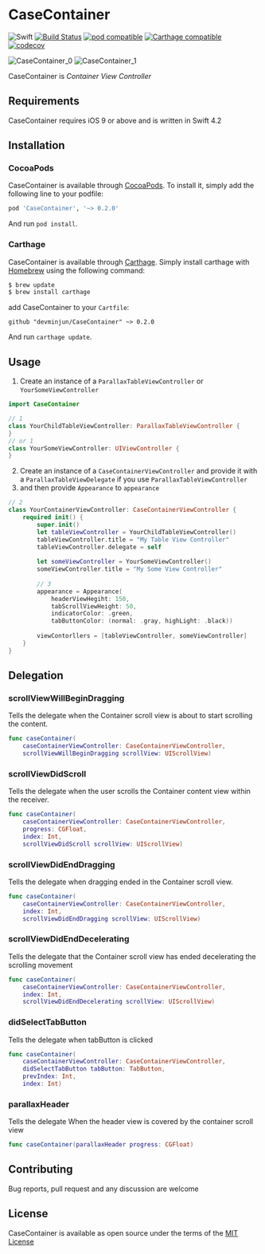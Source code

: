 # CaseContainer 

![Swift](https://img.shields.io/badge/Swift-4.2-orange.svg) [![Build Status](https://travis-ci.org/devminjun/CaseContainer.svg?branch=master)](https://travis-ci.org/devminjun/CaseContainer) [![pod compatible](https://img.shields.io/cocoapods/v/CaseContainer.svg?style=flat)](https://cocoapods.org/pods/CaseContainer) [![Carthage compatible](https://img.shields.io/badge/Carthage-compatible-4BC51D.svg?style=flat)](https://github.com/Carthage/Carthage) [![codecov](https://codecov.io/gh/devminjun/CaseContainer/branch/master/graph/badge.svg)](https://codecov.io/gh/devminjun/CaseContainer)

![CaseContainer_0](img/readme/CaseContainer_0)
![CaseContainer_1](img/readme/CaseContainer_2)

CaseContainer is *Container View Controller*


## Requirements

CaseContainer requires iOS 9 or above and is written in Swift 4.2

## Installation

### CocoaPods 
CaseContainer is available through [CocoaPods](http://cocoapods.org). To install it, simply add the following line to your podfile: 

```ruby
pod 'CaseContainer', '~> 0.2.0'
```

And run  `pod install`. 

### Carthage
CaseContainer is available through [Carthage](https://github.com/Carthage/Carthage). Simply install carthage with [Homebrew](https://brew.sh/) using the following command: 

```bash
$ brew update
$ brew install carthage
```

add CaseContainer to your `Cartfile`: 

```ogdl
github "devminjun/CaseContainer" ~> 0.2.0
```

And run `carthage update`.

## Usage

1. Create an instance of a `ParallaxTableViewController` or `YourSomeViewController`

```swift
import CaseContainer

// 1
class YourChildTableViewController: ParallaxTableViewController {
}
// or 1
class YourSomeViewController: UIViewController {
}
```

2. Create an instance of a `CaseContainerViewController` and provide it with a `ParallaxTableViewDelegate` if you use `ParallaxTableViewController` 
3. and then provide `Appearance` to `appearance`

```swift
// 2
class YourContainerViewController: CaseContainerViewController {
    required init() {
        super.init()
        let tableViewController = YourChildTableViewController()
        tableViewController.title = "My Table View Controller"
        tableViewController.delegate = self
        
        let someViewController = YourSomeViewController()
        someViewController.title = "My Some View Controller"
        
        // 3
        appearance = Appearance(
            headerViewHegiht: 150,
            tabScrollViewHeight: 50,
            indicatorColor: .green,
            tabButtonColor: (normal: .gray, highLight: .black))
        
        viewContorllers = [tableViewController, someViewController]
    }
}
```

## Delegation 

### scrollViewWillBeginDragging
Tells the delegate when the Container scroll view is about to start scrolling the content.

```swift
func caseContainer(
    caseContainerViewController: CaseContainerViewController,
    scrollViewWillBeginDragging scrollView: UIScrollView)
```

### scrollViewDidScroll
Tells the delegate when the user scrolls the Container content view within the receiver.


```swift
func caseContainer(
    caseContainerViewController: CaseContainerViewController,
    progress: CGFloat,
    index: Int,
    scrollViewDidScroll scrollView: UIScrollView)
```

### scrollViewDidEndDragging
Tells the delegate when dragging ended in the Container scroll view.

```swift
func caseContainer(
    caseContainerViewController: CaseContainerViewController,
    index: Int,
    scrollViewDidEndDragging scrollView: UIScrollView)
```

### scrollViewDidEndDecelerating
Tells the delegate that the Container scroll view has ended decelerating the scrolling movement

```swift
func caseContainer(
    caseContainerViewController: CaseContainerViewController,
    index: Int,
    scrollViewDidEndDecelerating scrollView: UIScrollView)
```

### didSelectTabButton
Tells the delegate when tabButton is clicked

```swift
func caseContainer(
    caseContainerViewController: CaseContainerViewController,
    didSelectTabButton tabButton: TabButton,
    prevIndex: Int,
    index: Int)
```

### parallaxHeader
Tells the delegate When the header view is covered by the container scroll view  

```swift
func caseContainer(parallaxHeader progress: CGFloat)
```

## Contributing 

Bug reports, pull request and any discussion are welcome

## License

CaseContainer is available as open source under the terms of the [MIT License](https://opensource.org/licenses/MIT)